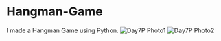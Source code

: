 # Hangman-Game
I made a Hangman Game using Python.
![Day7P Photo1](https://github.com/user-attachments/assets/f6c47ec4-6c18-44da-971c-0fb390ca675b)
![Day7P Photo2](https://github.com/user-attachments/assets/7df5b870-ed08-4e43-b754-82ad827a7fdd)
